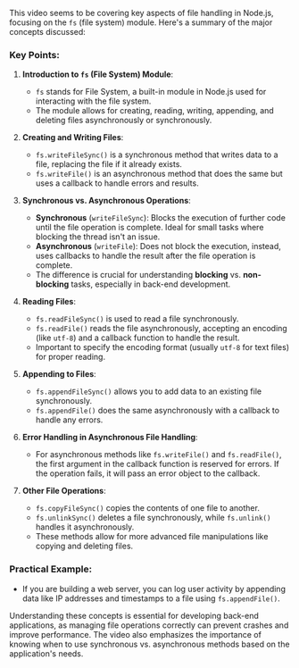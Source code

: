 This video seems to be covering key aspects of file handling in Node.js, focusing on the `fs` (file system) module. Here's a summary of the major concepts discussed:

### Key Points:

1. **Introduction to `fs` (File System) Module**:
   - `fs` stands for File System, a built-in module in Node.js used for interacting with the file system.
   - The module allows for creating, reading, writing, appending, and deleting files asynchronously or synchronously.

2. **Creating and Writing Files**:
   - `fs.writeFileSync()` is a synchronous method that writes data to a file, replacing the file if it already exists.
   - `fs.writeFile()` is an asynchronous method that does the same but uses a callback to handle errors and results.

3. **Synchronous vs. Asynchronous Operations**:
   - **Synchronous** (`writeFileSync`): Blocks the execution of further code until the file operation is complete. Ideal for small tasks where blocking the thread isn't an issue.
   - **Asynchronous** (`writeFile`): Does not block the execution, instead, uses callbacks to handle the result after the file operation is complete.
   - The difference is crucial for understanding **blocking** vs. **non-blocking** tasks, especially in back-end development.

4. **Reading Files**:
   - `fs.readFileSync()` is used to read a file synchronously.
   - `fs.readFile()` reads the file asynchronously, accepting an encoding (like `utf-8`) and a callback function to handle the result.
   - Important to specify the encoding format (usually `utf-8` for text files) for proper reading.

5. **Appending to Files**:
   - `fs.appendFileSync()` allows you to add data to an existing file synchronously.
   - `fs.appendFile()` does the same asynchronously with a callback to handle any errors.

6. **Error Handling in Asynchronous File Handling**:
   - For asynchronous methods like `fs.writeFile()` and `fs.readFile()`, the first argument in the callback function is reserved for errors. If the operation fails, it will pass an error object to the callback.

7. **Other File Operations**:
   - `fs.copyFileSync()` copies the contents of one file to another.
   - `fs.unlinkSync()` deletes a file synchronously, while `fs.unlink()` handles it asynchronously.
   - These methods allow for more advanced file manipulations like copying and deleting files.

### Practical Example:
- If you are building a web server, you can log user activity by appending data like IP addresses and timestamps to a file using `fs.appendFile()`.

Understanding these concepts is essential for developing back-end applications, as managing file operations correctly can prevent crashes and improve performance. The video also emphasizes the importance of knowing when to use synchronous vs. asynchronous methods based on the application's needs.

